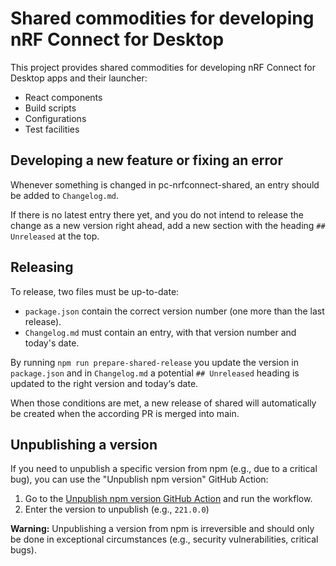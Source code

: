 # Shared commodities for developing nRF Connect for Desktop

This project provides shared commodities for developing nRF Connect for Desktop
apps and their launcher:

- React components
- Build scripts
- Configurations
- Test facilities

## Developing a new feature or fixing an error

Whenever something is changed in pc-nrfconnect-shared, an entry should be added
to `Changelog.md`.

If there is no latest entry there yet, and you do not intend to release the
change as a new version right ahead, add a new section with the heading
`## Unreleased` at the top.

## Releasing

To release, two files must be up-to-date:

- `package.json` contain the correct version number (one more than the last
  release).
- `Changelog.md` must contain an entry, with that version number and today's
  date.

By running `npm run prepare-shared-release` you update the version in
`package.json` and in `Changelog.md` a potential `## Unreleased` heading is
updated to the right version and today‘s date.

When those conditions are met, a new release of shared will automatically be
created when the according PR is merged into main.

## Unpublishing a version

If you need to unpublish a specific version from npm (e.g., due to a critical
bug), you can use the "Unpublish npm version" GitHub Action:

1. Go to the
   [Unpublish npm version GitHub Action](https://github.com/NordicSemiconductor/pc-nrfconnect-shared/actions/workflows/unpublish-npm-version.yml)
   and run the workflow.
1. Enter the version to unpublish (e.g., `221.0.0`)

**Warning:** Unpublishing a version from npm is irreversible and should only be
done in exceptional circumstances (e.g., security vulnerabilities, critical
bugs).
